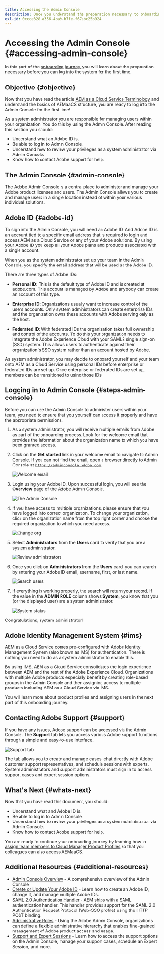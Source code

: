 ```yaml
---
title: Accessing the Admin Console
description: Once you understand the preparation necessary to onboarding and the basics of AEMaaCS structure, you are ready to log into the Admin Console for the first time.
exl-id: 0ccce328-a356-4ba9-b7fe-f67abc25b924
---
```

# Accessing the Admin Console {#accessing-admin-console}

In this part of the [onboarding journey,](overview.md) you will learn about the preparation necessary before you can log into the system for the first time.

## Objective {#objective}

Now that you have read the article [AEM as a Cloud Service Terminology](terminology.md) and understand the basics of AEMaaCS structure, you are ready to log into the Admin Console for the first time!

As a system administrator you are responsible for managing users within your organization. You do this by using the Admin Console. After reading this section you should:

* Understand what an Adobe ID is.
* Be able to log in to Admin Console.
* Understand how to review your privileges as a system administrator via Admin Console.
* Know how to contact Adobe support for help.

## The Admin Console {#admin-console}

The Adobe Admin Console is a central place to administer and manage your Adobe product licenses and users. The Admin Console allows you to create and manage users in a single location instead of within your various individual solutions.

## Adobe ID {#adobe-id}

To sign into the Admin Console, you will need an Adobe ID. And Adobe ID is an account tied to a specific email address that is required to login and access AEM as a Cloud Service or any of your Adobe solutions. By using your Adobe ID you keep all your Adobe plans and products associated with a single account.

When you as the system administrator set up your team in the Admin Console, you specify the email address that will be used as the Adobe ID.

There are three types of Adobe IDs:

* **Personal ID**: This is the default type of Adobe ID and is created at adobe.com. This account is managed by Adobe and anybody can create an account of this type.

* **Enterprise ID**: Organizations usually want to increase control of the users accounts. Only system administrators can create enterprise IDs and the organization owns these accounts with Adobe serving only as the host.

* **Federated ID**: With federated IDs the organization takes full ownership and control of the accounts. To do this your organization needs to integrate the Adobe Experience Cloud with your SAML2 single sign-on (SSO) system. This allows users to authenticate against their organization's SSO system rather than an account hosted by Adobe.

As system administrator, you may decide to onboard yourself and your team onto AEM as a Cloud Service using personal IDs before enterprise or federated IDs are set up. Once enterprise or federated IDs are set up, members can be transitioned to using those IDs.

## Logging in to Admin Console {#steps-admin-console}

Before you can use the Admin Console to administer users within your team, you need to ensure that you yourself can access it properly and have the appropriate permissions.

1. As a system administrator, you will receive multiple emails from Adobe as part of the onboarding process. Look for the welcome email that provides the information about the organization name to which you have been granted access.

1. Click on the **Get started** link in your welcome email to navigate to Admin Console. If you can not find the email, open a browser directly to Admin Console at [`https://adminconsole.adobe.com`](https://adminconsole.adobe.com).

   ![Welcome email](/help/journey-onboarding/assets/get-started-email.png)

1. Login using your Adobe ID. Upon successful login, you will see the **Overview** page of the Adobe Admin Console. 

   ![The Admin Console](/help/journey-onboarding/assets/get-started1.png)

1. If you have access to multiple organizations, please ensure that you have logged into correct organization. To change your organization, click on the organization name from the top right corner and choose the required organization to which you need access.

   ![Change org](/help/journey-onboarding/assets/admin-console-orgswitch.png)

1. Select **Administrators** from the **Users** card to verify that you are a system administrator.

    ![Review administrators](/help/journey-onboarding/assets/get-started2.png)

1. Once you click on **Administrators** from the **Users** card, you can search by entering your Adobe ID email, username, first, or last name.

   ![Search users](/help/journey-onboarding/assets/get-started3.png)

1. If everything is working properly, the search will return your record. If the value in the **ADMIN ROLE** column shows **System**, you know that you (or the displayed user) are a system administrator.

   ![System status](/help/journey-onboarding/assets/get-started4.png)
   
Congratulations, system administrator!

## Adobe Identity Management System {#ims}

AEM as a Cloud Service comes pre-configured with Adobe Identity Management System (also known as IMS) for authentication. There is nothing you need to do as a system administrator to enable this.

By using IMS, AEM as a Cloud Service consolidates the login experience between AEM and the rest of the Adobe Experience Cloud. Organizations with multiple Adobe products especially benefit by creating role-based groups in the Admin Console and then assigning access to multiple products including AEM as a Cloud Service via IMS.

You will learn more about product profiles and assigning users in the next part of this onboarding journey.

## Contacting Adobe Support {#support}

If you have any issues, Adobe support can be accessed via the Admin Console. The **Support** tab lets you access various Adobe support functions through a simple and easy-to-use interface.

![Support tab](/help/journey-onboarding/assets/support-menu.png)

The tab allows you to create and manage cases, chat directly with Adobe customer support representatives, and schedule sessions with experts. System administrators and support administrators must sign in to access support cases and expert session options.

## What's Next {#whats-next}

Now that you have read this document, you should:

* Understand what and Adobe ID is.
* Be able to log in to Admin Console.
* Understand how to review your privileges as a system administrator via Admin Console.
* Know how to contact Adobe support for help.

You are ready to continue your onboarding journey by learning how to [assign team members to Cloud Manager Product Profiles](assign-profiles-cloud-manager.md) so that you colleagues can also access AEMaaCS.

## Additional Resources {#additional-resources}

* [Admin Console Overview](https://helpx.adobe.com/enterprise/using/admin-console.html) - A comprehensive overview of the Admin Console
* [Create or Update Your Adobe ID](https://helpx.adobe.com/ca/manage-account/using/create-update-adobe-id.html#HowtocreateorupdateyourAdobeID) - Learn how to create an Adobe ID, change it, and manage multiple Adobe IDs.
* [SAML 2.0 Authentication Handler](https://experienceleague.adobe.com/docs/experience-manager-65/administering/security/saml-2-0-authenticationhandler.html) - AEM ships with a SAML authentication handler. This handler provides support for the SAML 2.0 Authentication Request Protocol (Web-SSO profile) using the HTTP POST binding.
* [Administrative Roles](https://helpx.adobe.com/enterprise/using/admin-roles.ug.html) - Using the Adobe Admin Console, organizations can define a flexible administrative hierarchy that enables fine-grained management of Adobe product access and usage.
* [Support and Expert Sessions](https://helpx.adobe.com/enterprise/admin-guide.html/enterprise/using/support-for-experience-cloud.ug.html) - Learn how to access the support options on the Admin Console, manage your support cases, schedule an Expert Session, and more.
